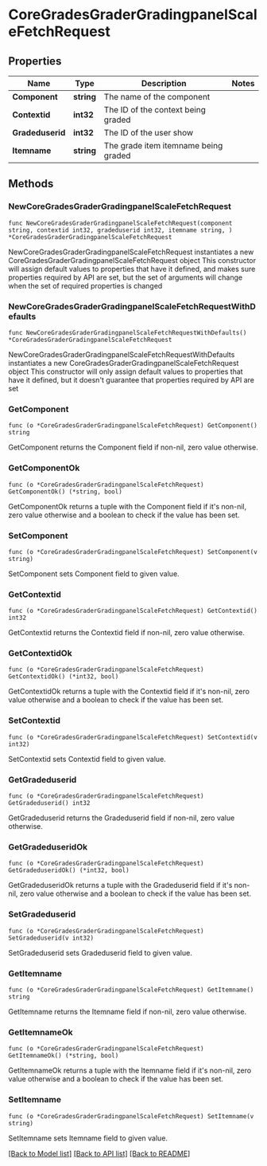 # CoreGradesGraderGradingpanelScaleFetchRequest

## Properties

Name | Type | Description | Notes
------------ | ------------- | ------------- | -------------
**Component** | **string** | The name of the component | 
**Contextid** | **int32** | The ID of the context being graded | 
**Gradeduserid** | **int32** | The ID of the user show | 
**Itemname** | **string** | The grade item itemname being graded | 

## Methods

### NewCoreGradesGraderGradingpanelScaleFetchRequest

`func NewCoreGradesGraderGradingpanelScaleFetchRequest(component string, contextid int32, gradeduserid int32, itemname string, ) *CoreGradesGraderGradingpanelScaleFetchRequest`

NewCoreGradesGraderGradingpanelScaleFetchRequest instantiates a new CoreGradesGraderGradingpanelScaleFetchRequest object
This constructor will assign default values to properties that have it defined,
and makes sure properties required by API are set, but the set of arguments
will change when the set of required properties is changed

### NewCoreGradesGraderGradingpanelScaleFetchRequestWithDefaults

`func NewCoreGradesGraderGradingpanelScaleFetchRequestWithDefaults() *CoreGradesGraderGradingpanelScaleFetchRequest`

NewCoreGradesGraderGradingpanelScaleFetchRequestWithDefaults instantiates a new CoreGradesGraderGradingpanelScaleFetchRequest object
This constructor will only assign default values to properties that have it defined,
but it doesn't guarantee that properties required by API are set

### GetComponent

`func (o *CoreGradesGraderGradingpanelScaleFetchRequest) GetComponent() string`

GetComponent returns the Component field if non-nil, zero value otherwise.

### GetComponentOk

`func (o *CoreGradesGraderGradingpanelScaleFetchRequest) GetComponentOk() (*string, bool)`

GetComponentOk returns a tuple with the Component field if it's non-nil, zero value otherwise
and a boolean to check if the value has been set.

### SetComponent

`func (o *CoreGradesGraderGradingpanelScaleFetchRequest) SetComponent(v string)`

SetComponent sets Component field to given value.


### GetContextid

`func (o *CoreGradesGraderGradingpanelScaleFetchRequest) GetContextid() int32`

GetContextid returns the Contextid field if non-nil, zero value otherwise.

### GetContextidOk

`func (o *CoreGradesGraderGradingpanelScaleFetchRequest) GetContextidOk() (*int32, bool)`

GetContextidOk returns a tuple with the Contextid field if it's non-nil, zero value otherwise
and a boolean to check if the value has been set.

### SetContextid

`func (o *CoreGradesGraderGradingpanelScaleFetchRequest) SetContextid(v int32)`

SetContextid sets Contextid field to given value.


### GetGradeduserid

`func (o *CoreGradesGraderGradingpanelScaleFetchRequest) GetGradeduserid() int32`

GetGradeduserid returns the Gradeduserid field if non-nil, zero value otherwise.

### GetGradeduseridOk

`func (o *CoreGradesGraderGradingpanelScaleFetchRequest) GetGradeduseridOk() (*int32, bool)`

GetGradeduseridOk returns a tuple with the Gradeduserid field if it's non-nil, zero value otherwise
and a boolean to check if the value has been set.

### SetGradeduserid

`func (o *CoreGradesGraderGradingpanelScaleFetchRequest) SetGradeduserid(v int32)`

SetGradeduserid sets Gradeduserid field to given value.


### GetItemname

`func (o *CoreGradesGraderGradingpanelScaleFetchRequest) GetItemname() string`

GetItemname returns the Itemname field if non-nil, zero value otherwise.

### GetItemnameOk

`func (o *CoreGradesGraderGradingpanelScaleFetchRequest) GetItemnameOk() (*string, bool)`

GetItemnameOk returns a tuple with the Itemname field if it's non-nil, zero value otherwise
and a boolean to check if the value has been set.

### SetItemname

`func (o *CoreGradesGraderGradingpanelScaleFetchRequest) SetItemname(v string)`

SetItemname sets Itemname field to given value.



[[Back to Model list]](../README.md#documentation-for-models) [[Back to API list]](../README.md#documentation-for-api-endpoints) [[Back to README]](../README.md)


